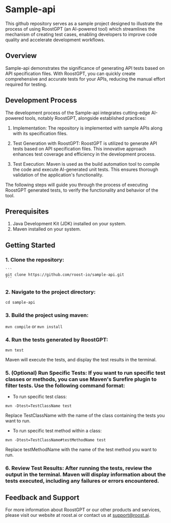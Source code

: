 # Sample-api

This github repository serves as a sample project designed to illustrate the process of using RoostGPT (an AI-powered tool) which streamlines the mechanism of creating test cases, enabling developers to improve code quality and accelerate development workflows.

## Overview 
Sample-api demonstrates the significance of generating API tests based on API specification files. With RoostGPT, you can quickly create comprehensive and accurate tests for your APIs, reducing the manual effort required for testing.


## Development Process 
The development process of the Sample-api integrates cutting-edge AI-powered tools, notably RoostGPT, alongside established practices:

1. Implementation:
The repository is implemented with sample APIs along with its specification files. 

2. Test Generation with RoostGPT:
RoostGPT is utilized to generate API tests based on API specification files. This innovative approach enhances test coverage and efficiency in the development process.

3. Test Execution:
Maven is used as the build automation tool to compile the code and execute AI-generated unit tests. This ensures thorough validation of the application's functionality.

The following steps will guide you through the process of executing RoostGPT generated tests, to verify the functionality and behavior of the tool.

## Prerequisites
1. Java Development Kit (JDK) installed on your system.
2. Maven installed on your system.

## Getting Started

### 1. Clone the repository:
    ```
    git clone https://github.com/roost-io/sample-api.git
    ```
    
### 2. Navigate to the project directory:
   ```
   cd sample-api
   ```

### 3. Build the project using maven:

   ``` mvn compile ``` or ```mvn install```

### 4. Run the tests generated by RoostGPT:
   ```
   mvn test
   ```
Maven will execute the tests, and display the test results in the terminal.

### 5. (Optional) Run Specific Tests: If you want to run specific test classes or methods, you can use Maven's Surefire plugin to filter tests. Use the following command format:

  - To run specific test class:
  ```
  mvn -Dtest=TestClassName test
  ```
Replace TestClassName with the name of the class containing the tests you want to run.

  - To run specific test method within a class:
  ```
  mvn -Dtest=TestClassName#testMethodName test
  ```
Replace testMethodName with the name of the test method you want to run.

### 6. Review Test Results: After running the tests, review the output in the terminal. Maven will display information about the tests executed, including any failures or errors encountered.

## Feedback and Support
For more information about RoostGPT or our other products and services, please visit our website at roost.ai or contact us at support@roost.ai.


